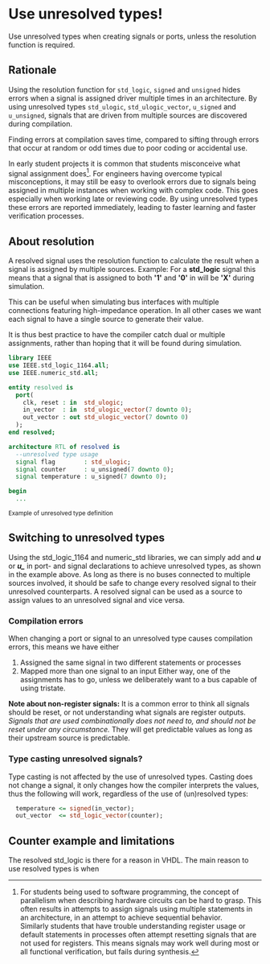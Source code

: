 # Use unresolved types!
Use unresolved types when creating signals or ports, unless the resolution function is required. 

## Rationale
Using the resolution function for ```std_logic```, ```signed``` and ```unsigned``` hides errors when a signal is assigned driver multiple times in an architecture. 
By using unresolved types ```std_ulogic```, ```std_ulogic_vector```, ```u_signed``` and ```u_unsigned```, signals that are driven from multiple sources are discovered during compilation.

Finding errors at compilation saves time, compared to sifting through errors that occur at random or odd times due to poor coding or accidental use. 

In early student projects it is common that students misconceive what signal assignment does[^1]. 
For engineers having overcome typical misconceptions, it may still be easy to overlook errors due to signals being assigned in multiple instances when working with complex code. 
This goes especially when working late or reviewing code. 
By using unresolved types these errors are reported immediately, leading to faster learning and faster verification processes.  

[^1]: For students being used to software programming, the concept of parallelism when describing hardware circuits can be hard to grasp. 
This often results in attempts to assign signals using multiple statements in an architecture, in an attempt to achieve sequential behavior.  
Similarly students that have trouble understanding register usage or default statements in processes often attempt resetting signals that are not used for registers.
This means signals may work well during most or all functional verification, but fails during synthesis. 


## About resolution
A resolved signal uses the resolution function to calculate the result when a signal is assigned by multiple sources. 
Example: For a **std_logic** signal this means that a signal that is assigned to both 
**'1'** and **'0'** in will be **'X'** during simulation. 

This can be useful when simulating bus interfaces with multiple connections featuring high-impedance operation. 
In all other cases we want each signal to have a single source to generate their value. 

It is thus best practice to have the compiler catch dual or multiple assignments, 
rather than hoping that it will be found during simulation. 

```vhdl
library IEEE
use IEEE.std_logic_1164.all;
use IEEE.numeric_std.all;

entity resolved is
  port(
    clk, reset : in  std_ulogic;
    in_vector  : in  std_ulogic_vector(7 downto 0);
    out_vector : out std_ulogic_vector(7 downto 0) 
  );
end resolved;

architecture RTL of resolved is  
  --unresolved type usage 
  signal flag        : std_ulogic;
  signal counter     : u_unsigned(7 downto 0);
  signal temperature : u_signed(7 downto 0);  

begin
  ...
```

<sup>Example of unresolved type definition</sup>


## Switching to unresolved types 
Using the std_logic_1164 and numeric_std libraries, we can simply add and ***u*** or ***u_*** in port- and signal declarations to achieve unresolved types, as shown in the example above.
As long as there is no buses connected to multiple sources involved, it should be safe to change every resolved signal to their unresolved counterparts. 
A resolved signal can be used as a source to assign values to an unresolved signal and vice versa. 

### Compilation errors
When changing a port or signal to an unresolved type causes compilation errors, this means we have either
1. Assigned the same signal in two different statements or processes
2. Mapped more than one signal to an input 
Either way, one of the assignments has to go, unless we deliberately want to a bus capable of using tristate. 

**Note about non-register signals:** 
It is a common error to think all signals should be reset, or not understanding what signals are register outputs. 
*Signals that are used combinationally does not need to, and should not be reset under any circumstance.* 
They will get predictable values as long as their upstream source is predictable. 

### Type casting unresolved signals?
Type casting is not affected by the use of unresolved types. 
Casting does not change a signal, it only changes how the compiler interprets the values, thus the following will work, regardless of the use of (un)resolved types:
```vhdl
  temperature <= signed(in_vector);
  out_vector  <= std_logic_vector(counter);
```

## Counter example and limitations
The resolved std_logic is there for a reason in VHDL. 
The main reason to use resolved types is when 

